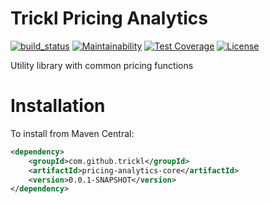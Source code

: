 # Trickl Pricing Analytics
[![build_status](https://travis-ci.com/trickl/flux-extensions.svg?branch=master)](https://travis-ci.com/trickl/flux-extensions)
[![Maintainability](https://api.codeclimate.com/v1/badges/83412a783fe418360329/maintainability)](https://codeclimate.com/github/trickl/flux-extensions/maintainability)
[![Test Coverage](https://api.codeclimate.com/v1/badges/83412a783fe418360329/test_coverage)](https://codeclimate.com/github/trickl/flux-extensions/test_coverage)
[![License](https://img.shields.io/badge/License-Apache%202.0-blue.svg)](https://opensource.org/licenses/Apache-2.0)

Utility library with common pricing functions

Installation
============

To install from Maven Central:

```xml
<dependency>
	<groupId>com.github.trickl</groupId>
	<artifactId>pricing-analytics-core</artifactId>
	<version>0.0.1-SNAPSHOT</version>
</dependency>
```
